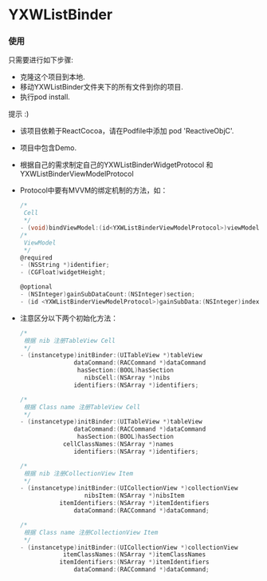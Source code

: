 # YXWListBinder

### 使用

只需要进行如下步骤:

- 克隆这个项目到本地.
- 移动YXWListBinder文件夹下的所有文件到你的项目.
- 执行pod install.

提示 :)

- 该项目依赖于ReactCocoa，请在Podfile中添加 pod 'ReactiveObjC'.

- 项目中包含Demo.

- 根据自己的需求制定自己的YXWListBinderWidgetProtocol 和 YXWListBinderViewModelProtocol

- Protocol中要有MVVM的绑定机制的方法，如：

  ```objective-c
  /*
   Cell
   */
  - (void)bindViewModel:(id<YXWListBinderViewModelProtocol>)viewModel atIndexPath:(NSIndexPath *)indexPath;
  /*
   ViewModel
   */
  @required
  - (NSString *)identifier;
  - (CGFloat)widgetHeight;

  @optional
  - (NSInteger)gainSubDataCount:(NSInteger)section;
  - (id <YXWListBinderViewModelProtocol>)gainSubData:(NSInteger)index;
  ```

- 注意区分以下两个初始化方法：

  ```objective-c
  /*
   根据 nib 注册TableView Cell
   */
  - (instancetype)initBinder:(UITableView *)tableView
                 dataCommand:(RACCommand *)dataCommand
                  hasSection:(BOOL)hasSection
                    nibsCell:(NSArray *)nibs
                 identifiers:(NSArray *)identifiers;
  ```

  ```objective-c
  /*
   根据 Class name 注册TableView Cell
   */
  - (instancetype)initBinder:(UITableView *)tableView
                 dataCommand:(RACCommand *)dataCommand
                  hasSection:(BOOL)hasSection
              cellClassNames:(NSArray *)names
                 identifiers:(NSArray *)identifiers;
  ```

  ```objective-c
  /*
   根据 nib 注册CollectionView Item
   */
  - (instancetype)initBinder:(UICollectionView *)collectionView
                    nibsItem:(NSArray *)nibsItem
             itemIdentifiers:(NSArray *)itemIdentifiers
                 dataCommand:(RACCommand *)dataCommand;
  ```

  ```objective-c
  /*
   根据 Class name 注册CollectionView Item
   */
  - (instancetype)initBinder:(UICollectionView *)collectionView
              itemClassNames:(NSArray *)itemClassNames
             itemIdentifiers:(NSArray *)itemIdentifiers
                 dataCommand:(RACCommand *)dataCommand;
  ```

  ​